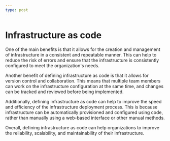 ```yaml
---
type: post
---
```

# Infrastructure as code

One of the main benefits is that it allows for the creation and management of infrastructure in a consistent and repeatable manner. This can help to reduce the risk of errors and ensure that the infrastructure is consistently configured to meet the organization's needs.

Another benefit of defining infrastructure as code is that it allows for version control and collaboration. This means that multiple team members can work on the infrastructure configuration at the same time, and changes can be tracked and reviewed before being implemented.

Additionally, defining infrastructure as code can help to improve the speed and efficiency of the infrastructure deployment process. This is because infrastructure can be automatically provisioned and configured using code, rather than manually using a web-based interface or other manual methods.

Overall, defining infrastructure as code can help organizations to improve the reliability, scalability, and maintainability of their infrastructure.